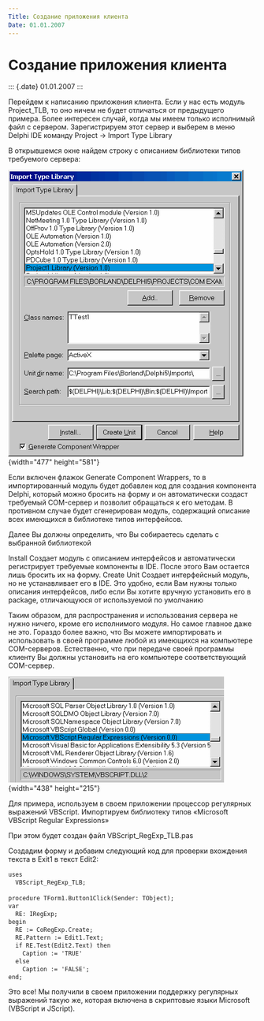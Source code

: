 ```yaml
---
Title: Создание приложения клиента
Date: 01.01.2007
---
```



Создание приложения клиента
===========================

::: {.date}
01.01.2007
:::

Перейдем к написанию приложения клиента. Если у нас есть модуль
Project\_TLB, то оно ничем не будет отличаться от предыдущего примера.
Более интересен случай, когда мы имеем только исполнимый файл с
сервером. Зарегистрируем этот сервер и выберем в меню Delphi IDE команду
Project -\> Import Type Library

В открывшемся окне найдем строку с описанием библиотеки типов требуемого
сервера:

![clip0234](clip0234.gif){width="477" height="581"}

Если включен флажок Generate Component Wrappers, то в импортированный
модуль будет добавлен код для создания компонента Delphi, который можно
бросить на форму и он автоматически создаст требуемый COM-сервер и
позволит обращаться к его методам. В противном случае будет сгенерирован
модуль, содержащий описание всех имеющихся в библиотеке типов
интерфейсов.

Далее Вы должны определить, что Вы собираетесь сделать с выбранной
библиотекой

Install        Создает модуль с описанием интерфейсов и автоматически
регистрирует требуемые компоненты в IDE. После этого Вам остается лишь
бросить их на форму.       Create Unit        Создает интерфейсный
модуль, но не устанавливает его в IDE. Это удобно, если Вам нужны только
описания интерфейсов, либо если Вы хотите вручную установить его в
package, отличающуюся от используемой по умолчанию      

Таким образом, для распространения и использования сервера не нужно
ничего, кроме его исполнимого модуля. Но самое главное даже не это.
Гораздо более важно, что Вы можете импортировать и использовать в своей
программе любой из имеющихся на компьютере COM-серверов. Естественно,
что при передаче своей программы клиенту Вы должны установить на его
компьютере соответствующий COM-сервер.

![clip0235](clip0235.gif){width="438" height="215"}

Для примера, используем в своем приложении процессор регулярных
выражений VBScript. Импортируем библиотеку типов «Microsoft VBScript
Regular Expressions»

При этом будет создан файл VBScript\_RegExp\_TLB.pas

Создадим форму и добавим следующий код для проверки вхождения текста в
Exit1 в текст Edit2:

    uses
      VBScript_RegExp_TLB;
     
    procedure TForm1.Button1Click(Sender: TObject);
    var
      RE: IRegExp;
    begin
      RE := CoRegExp.Create;
      RE.Pattern := Edit1.Text;
      if RE.Test(Edit2.Text) then
        Caption := 'TRUE'
      else
        Caption := 'FALSE';
    end;

Это все! Мы получили в своем приложении поддержку регулярных выражений
такую же, которая включена в скриптовые языки Microsoft (VBScript и
JScript).
